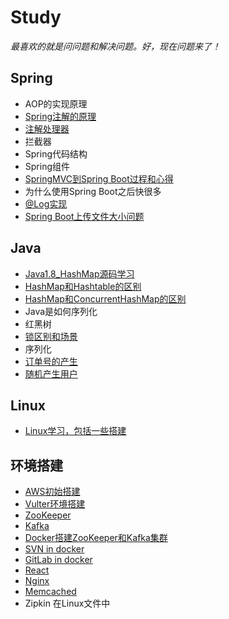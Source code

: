 # Study

  *最喜欢的就是问问题和解决问题。好，现在问题来了！*  

## Spring  
  * AOP的实现原理
  * [Spring注解的原理](https://github.com/kobe24167/Study/blob/master/Spring/Annotation.md)
  * [注解处理器](https://www.cnblogs.com/ganchuanpu/p/9020478.html)
  * 拦截器
  * Spring代码结构
  * Spring组件
  * [SpringMVC到Spring Boot过程和心得](https://github.com/kobe24167/Study/blob/master/Spring/MVC-boot.md)
  * 为什么使用Spring Boot之后快很多
  * [@Log实现](https://github.com/kobe24167/Study/tree/master/exmaple/src/main/java/com/exmaple/annotation)
  * [Spring Boot上传文件大小问题](https://github.com/kobe24167/Study/blob/master/Spring/SpringBootFileSize.md)

## Java
  * [Java1.8_HashMap源码学习](https://github.com/kobe24167/Study/blob/master/Java/HashMap.md)
  * [HashMap和Hashtable的区别](https://github.com/kobe24167/Study/blob/master/Java/HashMap和Hashtable的区别.md)
  * [HashMap和ConcurrentHashMap的区别](https://github.com/kobe24167/Study/blob/master/Java/HashMap和ConcurrentHashMap.md)
  * Java是如何序列化
  * 红黑树
  * [锁区别和场景](https://github.com/kobe24167/Study/blob/master/Java/Java锁.md)
  * 序列化
  * [订单号的产生](https://github.com/kobe24167/Study/blob/master/Java/订单号.md)
  * [随机产生用户](https://github.com/kobe24167/Study/blob/master/Java/随机产生用户.md)

## Linux
  * [Linux学习，包括一些搭建](https://github.com/kobe24167/Study/blob/master/Linux.md)

## 环境搭建
  * [AWS初始搭建](https://github.com/kobe24167/Study/blob/master/环境搭建/AWS-ready.md)
  * [Vulter环境搭建](https://github.com/kobe24167/Study/blob/master/环境搭建/vultr-ready.md)
  * [ZooKeeper](https://github.com/kobe24167/Study/blob/master/环境搭建/ZooKeeper.md)
  * [Kafka](https://github.com/kobe24167/Study/blob/master/环境搭建/Kafka.md)
  * [Docker搭建ZooKeeper和Kafka集群](https://github.com/kobe24167/Study/blob/master/环境搭建/Docker搭建ZooKeeper和Kafka集群.md)
  * [SVN in docker](https://github.com/kobe24167/Study/blob/master/环境搭建/docker-svn.md)
  * [GitLab in docker](https://docs.gitlab.com/omnibus/docker/README.html)
  * [React](https://github.com/kobe24167/Study/blob/master/环境搭建/React.md)
  * [Nginx](https://github.com/kobe24167/Study/blob/master/环境搭建/Nginx.md)
  * [Memcached](https://github.com/kobe24167/Study/blob/master/环境搭建/Memcached.md)
  * Zipkin 在Linux文件中